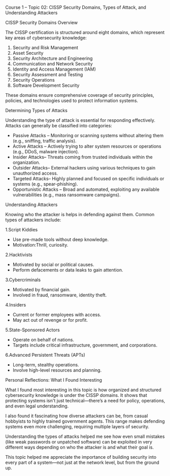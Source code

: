 Course 1 – Topic 02: CISSP Security Domains, Types of Attack, and Understanding Attackers

CISSP Security Domains Overview

The CISSP certification is structured around eight domains, which represent key areas of cybersecurity knowledge:

1. Security and Risk Management
2. Asset Security
3. Security Architecture and Engineering
4. Communication and Network Security
5. Identity and Access Management (IAM)
6. Security Assessment and Testing
7. Security Operations
8. Software Development Security

These domains ensure comprehensive coverage of security principles, policies, and technologies used to protect information systems.


Determining Types of Attacks

Understanding the type of attack is essential for responding effectively. Attacks can generally be classified into categories:

- Passive Attacks – Monitoring or scanning systems without altering them (e.g., sniffing, traffic analysis).  
- Active Attacks – Actively trying to alter system resources or operations (e.g., DDoS, malware injection).  
- Insider Attacks– Threats coming from trusted individuals within the organization.  
- Outsider Attacks– External hackers using various techniques to gain unauthorized access.  
- Targeted Attacks– Highly planned and focused on specific individuals or systems (e.g., spear-phishing).  
- Opportunistic Attacks – Broad and automated, exploiting any available vulnerabilities (e.g., mass ransomware campaigns).

Understanding Attackers

Knowing who the attacker is helps in defending against them. Common types of attackers include:

1.Script Kiddies
- Use pre-made tools without deep knowledge.  
- Motivation:Thrill, curiosity.

2.Hacktivists
- Motivated by social or political causes.  
- Perform defacements or data leaks to gain attention.

3.Cybercriminals
- Motivated by financial gain.  
- Involved in fraud, ransomware, identity theft.

4.Insiders
- Current or former employees with access.  
- May act out of revenge or for profit.

5.State-Sponsored Actors
- Operate on behalf of nations.  
- Targets include critical infrastructure, government, and corporations.

6.Advanced Persistent Threats (APTs)
- Long-term, stealthy operations.  
- Involve high-level resources and planning.

Personal Reflections: What I Found Interesting

What I found most interesting in this topic is how organized and structured cybersecurity knowledge is under the CISSP domains. It shows that protecting systems isn't just technical—there’s a need for policy, operations, and even legal understanding.

I also found it fascinating how diverse attackers can be, from casual hobbyists to highly trained government agents. This range makes defending systems even more challenging, requiring multiple layers of security.

Understanding the types of attacks helped me see how even small mistakes (like weak passwords or unpatched software) can be exploited in very different ways depending on who the attacker is and what their goal is.

This topic helped me appreciate the importance of building security into every part of a system—not just at the network level, but from the ground up.
